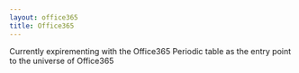 ```yaml
---
layout: office365
title: Office365
---
```

Currently expirementing with the Office365 Periodic table as the entry point to the universe of Office365

<script>
//  Simpel way to inject data into the overview
var myarray = [1,2,3]
</script>
